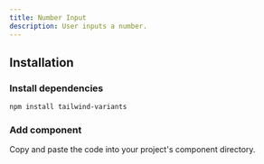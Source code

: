 ```yaml
---
title: Number Input
description: User inputs a number.
---
```


<ComponentPreview name="NumberInput" />

## Installation

<Steps>

### Install dependencies

```bash
npm install tailwind-variants
```

### Add component

Copy and paste the code into your project's component directory.

<ComponentCode name="NumberInput" type="ui" />

</Steps>
